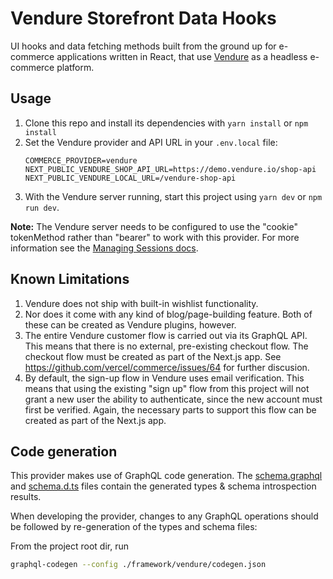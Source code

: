 # Vendure Storefront Data Hooks

UI hooks and data fetching methods built from the ground up for e-commerce applications written in React, that use [Vendure](http://vendure.io/) as a headless e-commerce platform.

## Usage

1. Clone this repo and install its dependencies with `yarn install` or `npm install`
2. Set the Vendure provider and API URL in your `.env.local` file:
    ```
    COMMERCE_PROVIDER=vendure
    NEXT_PUBLIC_VENDURE_SHOP_API_URL=https://demo.vendure.io/shop-api
    NEXT_PUBLIC_VENDURE_LOCAL_URL=/vendure-shop-api
    ```
3. With the Vendure server running, start this project using `yarn dev` or `npm run dev`.

**Note:** The Vendure server needs to be configured to use the "cookie" tokenMethod rather than "bearer" to work with this provider. For more information see the [Managing Sessions docs](https://www.vendure.io/docs/storefront/managing-sessions/).

## Known Limitations

1. Vendure does not ship with built-in wishlist functionality.
2. Nor does it come with any kind of blog/page-building feature. Both of these can be created as Vendure plugins, however.
3. The entire Vendure customer flow is carried out via its GraphQL API. This means that there is no external, pre-existing checkout flow. The checkout flow must be created as part of the Next.js app. See https://github.com/vercel/commerce/issues/64 for further discusion.
4. By default, the sign-up flow in Vendure uses email verification. This means that using the existing "sign up" flow from this project will not grant a new user the ability to authenticate, since the new account must first be verified. Again, the necessary parts to support this flow can be created as part of the Next.js app.

## Code generation

This provider makes use of GraphQL code generation. The [schema.graphql](./schema.graphql) and [schema.d.ts](./schema.d.ts) files contain the generated types & schema introspection results.

When developing the provider, changes to any GraphQL operations should be followed by re-generation of the types and schema files:

From the project root dir, run

```sh
graphql-codegen --config ./framework/vendure/codegen.json
```
